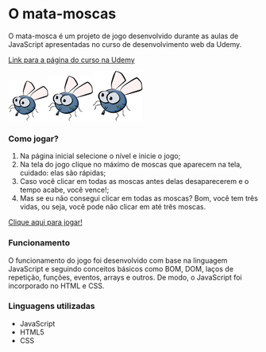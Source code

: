 <h1> O mata-moscas </h1>
<p>O mata-mosca é um projeto de jogo desenvolvido durante as aulas de JavaScript apresentadas no curso de desenvolvimento web da Udemy.</p> 

[Link para a página do curso na Udemy](https://www.udemy.com/course/web-completo/)

<img src="pics/fly.png" width=80 height=80><img src="pics/fly.png" width=90 height=90><img src="pics/fly.png" width=100 height=100>
<h3>Como jogar?</h3>
<ol>
    <li>Na página inicial selecione o nível e inicie o jogo;</li>
    <li>Na tela do jogo clique no máximo de moscas que aparecem na tela, cuidado: elas são rápidas;</li>
    <li>Caso você clicar em todas as moscas antes delas desaparecerem e o tempo acabe, você vence!;</li>
    <li>Mas se eu não consegui clicar em todas as moscas? Bom, você tem três vidas, ou seja, você pode não clicar em até três moscas.</li>
</ol>

[Clique aqui para jogar!](https://thenextbunny.github.io/Flyswatter-the-game/)

<h3>Funcionamento</h3>
<p>O funcionamento do jogo foi desenvolvido com base na linguagem JavaScript e seguindo conceitos básicos como BOM, DOM, laços de repetição, funções, eventos, arrays e outros. De modo, o JavaScript foi incorporado no HTML e CSS.</p>

<h3>Linguagens utilizadas</h3>
<ul>
 <li>JavaScript</li>
 <li>HTML5</li>
 <li>CSS</li>
</ul>


